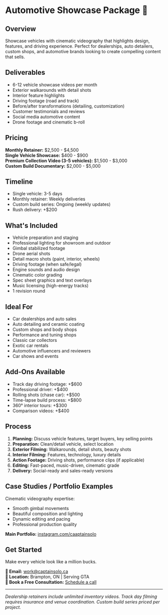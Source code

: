# Automotive Showcase Package 🚗

## Overview
Showcase vehicles with cinematic videography that highlights design, features, and driving experience. Perfect for dealerships, auto detailers, custom shops, and automotive brands looking to create compelling content that sells.

## Deliverables
- 6-12 vehicle showcase videos per month
- Exterior walkarounds with detail shots
- Interior feature highlights
- Driving footage (road and track)
- Before/after transformations (detailing, customization)
- Customer testimonials and reviews
- Social media automotive content
- Drone footage and cinematic b-roll

## Pricing
**Monthly Retainer:** $2,500 - $4,500  
**Single Vehicle Showcase:** $400 - $900  
**Premium Collection Video (3-5 vehicles):** $1,500 - $3,000  
**Custom Build Documentary:** $2,000 - $5,000

## Timeline
- Single vehicle: 3-5 days
- Monthly retainer: Weekly deliveries
- Custom build series: Ongoing (weekly updates)
- Rush delivery: +$200

## What's Included
- Vehicle preparation and staging
- Professional lighting for showroom and outdoor
- Gimbal stabilized footage
- Drone aerial shots
- Detail macro shots (paint, interior, wheels)
- Driving footage (when safe/legal)
- Engine sounds and audio design
- Cinematic color grading
- Spec sheet graphics and text overlays
- Music licensing (high-energy tracks)
- 1 revision round

## Ideal For
- Car dealerships and auto sales
- Auto detailing and ceramic coating
- Custom shops and body shops
- Performance and tuning shops
- Classic car collectors
- Exotic car rentals
- Automotive influencers and reviewers
- Car shows and events

## Add-Ons Available
- Track day driving footage: +$600
- Professional driver: +$400
- Rolling shots (chase car): +$500
- Time-lapse build process: +$800
- 360° interior tours: +$300
- Comparison videos: +$400

## Process
1. **Planning:** Discuss vehicle features, target buyers, key selling points
2. **Preparation:** Clean/detail vehicle, select location
3. **Exterior Filming:** Walkarounds, detail shots, beauty shots
4. **Interior Filming:** Features, technology, luxury details
5. **Action Footage:** Driving shots, performance clips (if applicable)
6. **Editing:** Fast-paced, music-driven, cinematic grade
7. **Delivery:** Social-ready and sales-ready versions

## Case Studies / Portfolio Examples
Cinematic videography expertise:
- Smooth gimbal movements
- Beautiful composition and lighting
- Dynamic editing and pacing
- Professional production quality

**Main Portfolio:** [instagram.com/caaptainsolo](https://www.instagram.com/caaptainsolo/)

## Get Started
Make every vehicle look like a million bucks.

**📧 Email:** work@captainsolo.ca  
**📍 Location:** Brampton, ON | Serving GTA  
**💼 Book a Free Consultation:** [Schedule a call](#contact)

---

*Dealership retainers include unlimited inventory videos. Track day filming requires insurance and venue coordination. Custom build series priced per project.*

